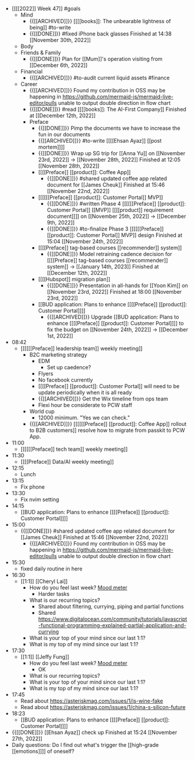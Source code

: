- [[[[2022]] Week 47]] #goals
    - Mind
        - {{[[ARCHIVED]]}}  [[[[books]]: The unbearable lightness of being]] #to-write 
        - {{[[DONE]]}}  #fixed iPhone back glasses Finished at 14:38 [[November 30th, 2022]]
    - Body
    - Friends & Family
        - {{[[DONE]]}} Plan for [[Mum]]'s operation visiting from [[December 6th, 2022]] 
    - Financial
        - {{[[ARCHIVED]]}} #to-audit current liquid assets #finance
    - Career
        - {{[[ARCHIVED]]}}  Found my contribution in OSS may be happening in https://github.com/mermaid-js/mermaid-live-editor/pulls unable to output double direction in flow chart
        - {{[[DONE]]}}  #read [[[[books]]: The AI-First Company]] Finished at [[December 12th, 2022]]
        - Preface
            - {{[[DONE]]}} Pimp the documents we have to increase the fun in our documents
            - {{[[ARCHIVED]]}}  #to-write [[[[Ehsan Ayaz]] [[post mortem]]]]
            - {{[[DONE]]}}  Wrap up SG trip for [[Anna Yu]] on [[November 23rd, 2022]] -> [[November 28th, 2022]] Finished at 12:05 [[November 28th, 2022]]
            - [[[[Preface]] [[product]]: Coffee App]]
                - {{[[DONE]]}}  #shared updated coffee app related document for [[James Cheuk]] Finished at 15:46 [[November 22nd, 2022]]
            - [[[[[[Preface]] [[product]]: Customer Portal]] MVP]]
                - {{[[DONE]]}}  #written Phase 4 [[[[[[Preface]] [[product]]: Customer Portal]] [[MVP]] [[[[product]] requirement document]]]] on [[November 25th, 2022]] -> [[December 9th, 2022]]
                - {{[[DONE]]}}  #to-finalize Phase 3 [[[[[[Preface]] [[product]]: Customer Portal]] MVP]] design Finished at 15:04 [[November 24th, 2022]]
            - [[[[Preface]] tag-based courses [[recommender]] system]]
                - {{[[DONE]]}}  Model retraining cadence decision for [[[[Preface]] tag-based courses [[recommender]] system]] -> [[January 14th, 2023]] Finished at [[December 12th, 2022]]
            - [[[[Hubspot]] migration plan]]
                - {{[[DONE]]}}  Presentation in all-hands for [[Yoon Kim]] on [[November 23rd, 2022]] Finished at 18:00 [[November 23rd, 2022]]
            - [[BUD application: Plans to enhance [[[[Preface]] [[product]]: Customer Portal]]]]
                - {{[[ARCHIVED]]}}  Upgrade [[BUD application: Plans to enhance [[[[Preface]] [[product]]: Customer Portal]]]] to fix the budget on [[November 24th, 2022]] -> [[December 1st, 2022]]
- 08:42
    - [[[[[[Preface]] leadership team]] weekly meeting]]
        - B2C marketing strategy
            - EDM
                - Set up caedence?
            - Flyers
            - No facebook currently
            - [[[[Preface]] [[product]]: Customer Portal]] will need to be update periodically when it is all ready
            - {{[[ARCHIVED]]}}  Get the Wix timeline from ops team
            - Flexi hour be considerate to PCW staff
        - World cup
            - 12000 minimum. "Yes we can check."
        - {{[[ARCHIVED]]}}  [[[[[[Preface]] [[product]]: Coffee App]] rollout to B2B customers]] resolve how to migrate from passkit to PCW App.
- 11:00
    - [[[[[[Preface]] tech team]] weekly meeting]]
- 11:30
    - [[[[Preface]] Data/AI weekly meeting]]
- 12:15
    - Lunch
- 13:15
    - Fix phone
- 13:30
    - Fix nvim setting
- 14:15
    - [[BUD application: Plans to enhance [[[[Preface]] [[product]]: Customer Portal]]]]
- 15:00
    - {{[[DONE]]}}  #shared updated coffee app related document for [[James Cheuk]] Finished at 15:46 [[November 22nd, 2022]]
        - {{[[ARCHIVED]]}}  Found my contribution in OSS may be happening in https://github.com/mermaid-js/mermaid-live-editor/pulls unable to output double direction in flow chart
- 15:30
    - fixed daily routine in here
- 16:30
    - [[1:1]] [[Cheryl Lai]]
        - How do you feel last week? [Mood meter](https://docs.google.com/spreadsheets/d/1S09bR1Auj6DvPvcmK30CCWBzk8ycyaUAFgsVqLDd35U/edit#gid=0)
            - Harder tasks
        - What is our recurring topics?
            - Shared about filtering, currying, piping and partial functions
            - Shared https://www.digitalocean.com/community/tutorials/javascript-functional-programming-explained-partial-application-and-currying
        - What is your top of your mind since our last 1:1?
        - What is my top of my mind since our last 1:1?
- 17:30
    - [[1:1]] [[Jeffy Fung]]
        - How do you feel last week? [Mood meter](https://docs.google.com/spreadsheets/d/1S09bR1Auj6DvPvcmK30CCWBzk8ycyaUAFgsVqLDd35U/edit#gid=0)
            - OK
        - What is our recurring topics?
        - What is your top of your mind since our last 1:1?
        - What is my top of my mind since our last 1:1?
- 17:45
    - Read about https://asteriskmag.com/issues/1/is-wine-fake
    - Read about https://asteriskmag.com/issues/1/china-s-silicon-future
- 18:23
    - [[BUD application: Plans to enhance [[[[Preface]] [[product]]: Customer Portal]]]]
- {{[[DONE]]}}  [[Ehsan Ayaz]] check up Finished at 15:24 [[November 27th, 2022]]
- Daily questions: Do I find out what's trigger the [[high-grade [[emotions]]]] of oneself?
